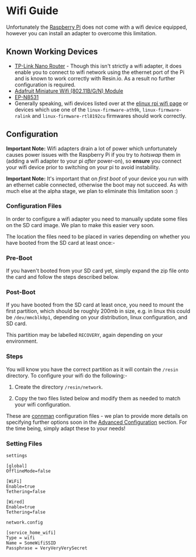 # Wifi Guide

Unfortunately the [Raspberry Pi][rpi] does not come with a wifi device equipped,
however you can install an adapter to overcome this limitation.

## Known Working Devices

* [TP-Link Nano Router][nano-router] - Though this isn't strictly a wifi
  adapter, it does enable you to connect to wifi network using the ethernet port
  of the Pi and is known to work correctly with Resin.io. As a result no further
  configuration is required.
* [Adafruit Miniature Wifi (802.11B/G/N) Module][adafruit]
* [EP-N8531][epn8531]
* Generally speaking, wifi devices listed over at the [elinux rpi wifi page][elinux]
  or devices which use one of the `linux-firmware-ath9k`, `linux-firmware-ralink`
  and `linux-firmware-rtl8192cu` firmwares should work correctly.

## Configuration

__Important Note:__ Wifi adapters drain a lot of power which unfortunately
causes power issues with the Raspberry Pi if you try to *hotswap* them in
(adding a wifi adapter to your pi *after* power-on), so __ensure__ you connect
your wifi device prior to switching on your pi to avoid instability.

__Important Note:__ It's important that on *first boot* of your device you run
with an ethernet cable connected, otherwise the boot may not succeed. As with
much else at the alpha stage, we plan to eliminate this limitation soon :)

### Configuration Files

In order to configure a wifi adapter you need to manually update some files on
the SD card image. We plan to make this easier very soon.

The location the files need to be placed in varies depending on whether you have
booted from the SD card at least once:-

### Pre-Boot

If you haven't booted from your SD card yet, simply expand the zip file onto the
card and follow the steps described below.

### Post-Boot

If you have booted from the SD card at least once, you need to mount the first
partition, which should be roughly 200mb in size, e.g. in linux this could be
`/dev/mmcblk0p1`, depending on your distribution, linux configuration, and SD
card.

This partition may be labelled `RECOVERY`, again depending on your environment.

### Steps

You will know you have the correct partition as it will contain the `/resin`
directory. To configure your wifi do the following:-

1. Create the directory `/resin/network`.

2. Copy the two files listed below and modify them as needed to match your wifi
configuration.

These are [connman][connman] configuration files - we plan to provide more
details on specifying further options soon in the
[Advanced Configuration][advanced] section. For the time being, simply adapt
these to your needs!

### Setting Files

`settings`

```
[global]
OfflineMode=false

[WiFi]
Enable=true
Tethering=false

[Wired]
Enable=true
Tethering=false
```

`network.config`

```
[service_home_wifi]
Type = wifi
Name = SomeWifiSSID
Passphrase = VeryVeryVerySecret
```

[rpi]:http://www.raspberrypi.org/
[nano-router]:http://www.amazon.com/TP-LINK-TL-WR702N-Wireless-Repeater-150Mpbs/dp/B007PTCFFW
[adafruit]:http://www.adafruit.com/products/814
[epn8531]:http://www.amazon.com/BestDealUSA-EP-N8531-150Mbps-802-11n-Wireless/dp/B00AT7S060
[elinux]:http://elinux.org/RPi_USB_Wi-Fi_Adapters
[connman]:https://connman.net/
[advanced]:/pages/advanced.md
[wifi]:/pages/wifi.md
